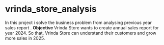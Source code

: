 # vrinda_store_analysis

In this project i solve the business problem from analysing previous year sales report . 
**Objective**
Vrinda Store wants to create annual sales report for year 2024. So that, Vrinda Store can understand their customers and grow more sales in 2025.
